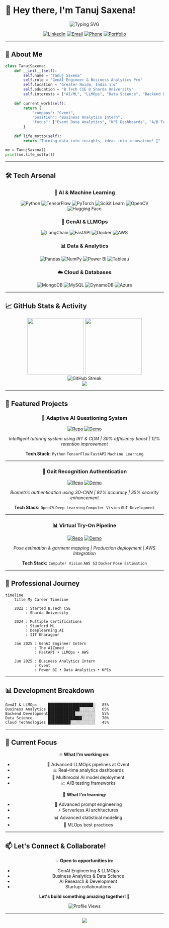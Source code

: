 # 🚀 Hey there, I'm Tanuj Saxena! 

<div align="center">
  <img src="https://readme-typing-svg.herokuapp.com?font=Fira+Code&size=30&duration=3000&pause=1000&color=00D9FF&center=true&vCenter=true&width=600&lines=GenAI+Engineer+%F0%9F%A4%96;LLMOps+Specialist+%E2%9A%A1;Business+Analytics+Pro+%F0%9F%93%8A;Backend+Developer+%F0%9F%9A%80;AI+Innovation+Enthusiast+%F0%9F%A7%A0" alt="Typing SVG" />
</div>

<div align="center">
  
[![LinkedIn](https://img.shields.io/badge/LinkedIn-0077B5?style=for-the-badge&logo=linkedin&logoColor=white)](https://linkedin.com/in/tanuj-saxena-970271252/)
[![Email](https://img.shields.io/badge/Email-D14836?style=for-the-badge&logo=gmail&logoColor=white)](mailto:tanuj.saxena.rks@gmail.com)
[![Phone](https://img.shields.io/badge/Phone-25D366?style=for-the-badge&logo=whatsapp&logoColor=white)](tel:+918126560686)
[![Portfolio](https://img.shields.io/badge/Portfolio-000000?style=for-the-badge&logo=About.me&logoColor=white)](https://tanuj-saxena-portfolio.vercel.app/)

</div>

---

## 🎯 About Me

```python
class TanujSaxena:
    def __init__(self):
        self.name = "Tanuj Saxena"
        self.role = "GenAI Engineer & Business Analytics Pro"
        self.location = "Greater Noida, India 🇮🇳"
        self.education = "B.Tech CSE @ Sharda University"
        self.interests = ["AI/ML", "LLMOps", "Data Science", "Backend Development"]
        
    def current_work(self):
        return {
            "company": "Cvent",
            "position": "Business Analytics Intern",
            "focus": ["Event Data Analytics", "KPI Dashboards", "A/B Testing"]
        }
    
    def life_motto(self):
        return "Turning data into insights, ideas into innovation! 🚀"

me = TanujSaxena()
print(me.life_motto())
```

---

## 🛠️ Tech Arsenal

<div align="center">

### 🧠 AI & Machine Learning
![Python](https://img.shields.io/badge/Python-3776AB?style=for-the-badge&logo=python&logoColor=white)
![TensorFlow](https://img.shields.io/badge/TensorFlow-FF6F00?style=for-the-badge&logo=tensorflow&logoColor=white)
![PyTorch](https://img.shields.io/badge/PyTorch-EE4C2C?style=for-the-badge&logo=pytorch&logoColor=white)
![Scikit Learn](https://img.shields.io/badge/scikit_learn-F7931E?style=for-the-badge&logo=scikit-learn&logoColor=white)
![OpenCV](https://img.shields.io/badge/OpenCV-27338e?style=for-the-badge&logo=OpenCV&logoColor=white)
![Hugging Face](https://img.shields.io/badge/%F0%9F%A4%97%20Hugging%20Face-FFD21E?style=for-the-badge)

### 🚀 GenAI & LLMOps
![LangChain](https://img.shields.io/badge/LangChain-1C3C3C?style=for-the-badge&logo=langchain&logoColor=white)
![FastAPI](https://img.shields.io/badge/FastAPI-009688?style=for-the-badge&logo=FastAPI&logoColor=white)
![Docker](https://img.shields.io/badge/Docker-2CA5E0?style=for-the-badge&logo=docker&logoColor=white)
![AWS](https://img.shields.io/badge/AWS-FF9900?style=for-the-badge&logo=amazonaws&logoColor=white)

### 📊 Data & Analytics
![Pandas](https://img.shields.io/badge/Pandas-2C2D72?style=for-the-badge&logo=pandas&logoColor=white)
![NumPy](https://img.shields.io/badge/Numpy-777BB4?style=for-the-badge&logo=numpy&logoColor=white)
![Power BI](https://img.shields.io/badge/PowerBI-F2C811?style=for-the-badge&logo=Power%20BI&logoColor=white)
![Tableau](https://img.shields.io/badge/Tableau-E97627?style=for-the-badge&logo=Tableau&logoColor=white)

### ☁️ Cloud & Databases
![MongoDB](https://img.shields.io/badge/MongoDB-4EA94B?style=for-the-badge&logo=mongodb&logoColor=white)
![MySQL](https://img.shields.io/badge/MySQL-005C84?style=for-the-badge&logo=mysql&logoColor=white)
![DynamoDB](https://img.shields.io/badge/Amazon%20DynamoDB-4053D6?style=for-the-badge&logo=Amazon%20DynamoDB&logoColor=white)
![Azure](https://img.shields.io/badge/microsoft%20azure-0089D0?style=for-the-badge&logo=microsoft-azure&logoColor=white)

</div>

---

## 📈 GitHub Stats & Activity

<div align="center">
  <img height="180em" src="https://github-readme-stats.vercel.app/api?username=tanuj437&show_icons=true&theme=tokyonight&include_all_commits=true&count_private=true"/>
  <img height="180em" src="https://github-readme-stats.vercel.app/api/top-langs/?username=tanuj437&layout=compact&langs_count=8&theme=tokyonight"/>
</div>

<div align="center">
  <img src="https://github-readme-streak-stats.herokuapp.com/?user=tanuj437&theme=tokyonight" alt="GitHub Streak" />
</div>


<div align="center">
  <img src="https://github-profile-trophy.vercel.app/?username=tanuj437&theme=tokyonight&no-frame=false&no-bg=false&margin-w=4&row=1" />
</div>

---

## 🚀 Featured Projects

<div align="center">

### 🧠 Adaptive AI Questioning System
[![Repo](https://img.shields.io/badge/GitHub-100000?style=for-the-badge&logo=github&logoColor=white)](#)
[![Demo](https://img.shields.io/badge/Live%20Demo-FF4B4B?style=for-the-badge&logo=streamlit&logoColor=white)](#)

*Intelligent tutoring system using IRT & CDM | 30% efficiency boost | 12% retention improvement*

**Tech Stack:** `Python` `TensorFlow` `FastAPI` `Machine Learning`

---

### 🔐 Gait Recognition Authentication
[![Repo](https://img.shields.io/badge/GitHub-100000?style=for-the-badge&logo=github&logoColor=white)](#)
[![Demo](https://img.shields.io/badge/Live%20Demo-FF4B4B?style=for-the-badge&logo=streamlit&logoColor=white)](#)

*Biometric authentication using 3D-CNN | 92% accuracy | 35% security enhancement*

**Tech Stack:** `OpenCV` `Deep Learning` `Computer Vision` `GUI Development`

---

### 📊 Virtual Try-On Pipeline
[![Repo](https://img.shields.io/badge/GitHub-100000?style=for-the-badge&logo=github&logoColor=white)](#)
[![Demo](https://img.shields.io/badge/Live%20Demo-FF4B4B?style=for-the-badge&logo=streamlit&logoColor=white)](#)

*Pose estimation & garment mapping | Production deployment | AWS Integration*

**Tech Stack:** `Computer Vision` `AWS S3` `Docker` `Pose Estimation`

</div>

---

## 💼 Professional Journey

```mermaid
timeline
    title My Career Timeline
    
    2022 : Started B.Tech CSE
         : Sharda University
    
    2024 : Multiple Certifications
         : Stanford ML
         : Deeplearning.AI
         : IIT Kharagpur
    
    Jan 2025 : GenAI Engineer Intern
             : The AIZoned
             : FastAPI • LLMOps • AWS
    
    Jun 2025 : Business Analytics Intern
             : Cvent
             : Power BI • Data Analytics • KPIs
```

---


## 📊 Development Breakdown

```text
GenAI & LLMOps     ████████████████████░   85%
Business Analytics ██████████████░░░░░░░   65%
Backend Development████████████░░░░░░░░░   55%
Data Science       ███████████████░░░░░░   70%
Cloud Technologies ██████████░░░░░░░░░░░   45%
```

---

## 🌟 Current Focus

<div align="center">
  
🔥 **What I'm working on:**
- 🤖 Advanced LLMOps pipelines at Cvent
- 📊 Real-time analytics dashboards
- 🚀 Multimodal AI model deployment
- 📈 A/B testing frameworks

🌱 **What I'm learning:**
- 🧠 Advanced prompt engineering
- ⚡ Serverless AI architectures  
- 📊 Advanced statistical modeling
- 🔄 MLOps best practices

</div>

---



## 📫 Let's Connect & Collaborate!

<div align="center">

💡 **Open to opportunities in:**
- GenAI Engineering & LLMOps
- Business Analytics & Data Science  
- AI Research & Development
- Startup collaborations

**Let's build something amazing together! 🚀**

<img src="https://komarev.com/ghpvc/?username=tanujsaxena&label=Profile%20Views&color=0e75b6&style=for-the-badge" alt="Profile Views" />

</div>

---

<div align="center">
  <img src="https://capsule-render.vercel.app/api?type=waving&color=gradient&height=100&section=footer&text=Thanks%20for%20visiting!&fontSize=20&fontAlignY=75&animation=twinkling&fontColor=white" />
</div>
